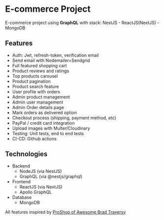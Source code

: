 # E-commerce Project

E-commerce project using **GraphQL** with stack: NestJS - ReactJS(NextJS) - MongoDB


## Features
- Auth: Jwt, refresh-token, verification email
- Send email with Nodemailer+Sendgrid
- Full featured shopping cart
- Product reviews and ratings
- Top products carousel
- Product pagination
- Product search feature
- User profile with orders
- Admin product management
- Admin user management
- Admin Order details page
- Mark orders as delivered option
- Checkout process (shipping, payment method, etc)
- PayPal / credit card integration
- Upload images with Multer/Cloudinary
- Testing: Unit tests, end to end tests
- CI-CD: Github actions

## Technologies

- Backend
  - NodeJS (via NestJS)
  - GraphQL (via @nestjs/graphql)
- Frontend
  - ReactJS (via NextJS)
  - Apollo GraphQL
- Database
  - MongoDB

All features inspired by [ProShop of Awesome Brad Traversy](https://github.com/bradtraversy/proshop_mern)
